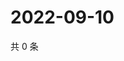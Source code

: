 # 2022-09-10

共 0 条

<!-- BEGIN WEIBO -->
<!-- 最后更新时间 Sat Sep 10 2022 05:01:03 GMT+0800 (China Standard Time) -->

<!-- END WEIBO -->
